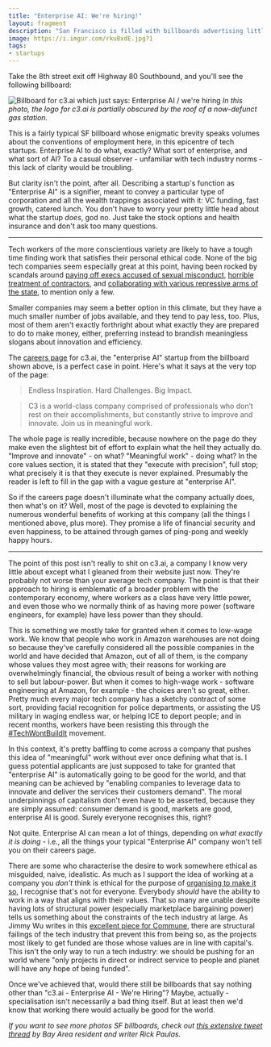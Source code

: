 ```yaml
---
title: "Enterprise AI: We're hiring!"
layout: fragment
description: "San Francisco is filled with billboards advertising little more than the idea of working at a tech startup."
image: https://i.imgur.com/rkuBxdE.jpg?1
tags:
- startups
---
```


Take the 8th street exit off Highway 80 Southbound, and you'll see the following billboard:

![Billboard for c3.ai which just says: Enterprise AI / we're hiring](https://i.imgur.com/rkuBxdE.jpg?1)
_In this photo, the logo for c3.ai is partially obscured by the roof of a now-defunct gas station._

This is a fairly typical SF billboard whose enigmatic brevity speaks volumes about the conventions of employment here, in this epicentre of tech startups. Enterprise AI to do what, exactly? What sort of enterprise, and what sort of AI? To a casual observer - unfamiliar with tech industry norms - this lack of clarity would be troubling.

But clarity isn't the point, after all. Describing a startup's function as "Enterprise AI" is a signifier, meant to convey a particular type of corporation and all the wealth trappings associated with it: VC funding, fast growth, catered lunch. You don't have to worry your pretty little head about what the startup _does_, god no. Just take the stock options and health insurance and don't ask too many questions.

***

Tech workers of the more conscientious variety are likely to have a tough time finding work that satisfies their personal ethical code. None of the big tech companies seem especially great at this point, having been rocked by scandals around [paying off execs accused of sexual misconduct](https://www.forbes.com/sites/janicegassam/2019/03/14/avoid-googles-payout-mistake-dont-reward-execs-accused-of-misconduct/#51c91b603742), [horrible treatment of contractors](https://www.theguardian.com/technology/2018/dec/20/facebook-contractors-filter-digital-labor-dispute-christmas), and [collaborating with various repressive arms of the state](https://jacobinmag.com/2018/06/google-project-maven-military-tech-workers), to mention only a few.

Smaller companies may seem a better option in this climate, but they have a much smaller number of jobs available, and they tend to pay less, too. Plus, most of them aren't exactly forthright about what exactly they are prepared to do to make money, either, preferring instead to brandish meaningless slogans about innovation and efficiency.

The [careers page](https://c3.ai/careers/) for c3.ai, the "enterprise AI" startup from the billboard shown above, is a perfect case in point. Here's what it says at the very top of the page:

> Endless Inspiration. Hard Challenges. Big Impact.

> C3 is a world-class company comprised of professionals who don’t rest on their accomplishments, but constantly strive to improve and innovate. Join us in meaningful work.

The whole page is really incredible, because nowhere on the page do they make even the slightest bit of effort to explain what the hell they actually do. "Improve and innovate" - on what? "Meaningful work" - doing what? In the core values section, it is stated that they "execute with precision", full stop; what precisely it is that they execute is never explained. Presumably the reader is left to fill in the gap with a vague gesture at "enterprise AI".

So if the careers page doesn't illuminate what the company actually does, then what's on it? Well, most of the page is devoted to explaining the numerous wonderful benefits of working at this company (all the things I mentioned above, plus more). They promise a life of financial security and even happiness, to be attained through games of ping-pong and weekly happy hours.

***

The point of this post isn't really to shit on c3.ai, a company I know very little about except what I gleaned from their website just now. They're probably not worse than your average tech company. The point is that their approach to hiring is emblematic of a broader problem with the contemporary economy, where workers as a class have very little power, and even those who we normally think of as having more power (software engineers, for example) have less power than they should.

This is something we mostly take for granted when it comes to low-wage work. We know that people who work in Amazon warehouses are not doing so because they've carefully considered all the possible companies in the world and have decided that Amazon, out of all of them, is the company whose values they most agree with; their  reasons for working are overwhelmingly financial, the obvious result of being a worker with nothing to sell but labour-power. But when it comes to high-wage work - software engineering at Amazon, for example - the choices aren't so great, either. Pretty much every major tech company has a sketchy contract of some sort, providing facial recognition for police departments, or assisting the US military in waging endless war, or helping ICE to deport people; and in recent months, workers have been resisting this through the [#TechWontBuildIt](https://www.kqed.org/news/11679302/in-a-direct-challenge-to-their-employers-tech-workers-begin-to-organize) movement.

In this context, it's pretty baffling to come across a company that pushes this idea of "meaningful" work without ever once defining what that is. I guess potential applicants are just supposed to take for granted that "enterprise AI" is automatically going to be good for the world, and that meaning can be achieved by "enabling companies to leverage data to innovate and deliver the services their customers demand". The moral underpinnings of capitalism don't even have to be asserted, because they are simply assumed: consumer demand is good, markets are good, enterprise AI is good. Surely everyone recognises this, right?

Not quite. Enterprise AI can mean a lot of things, depending on _what exactly it is doing_ - i.e., all the things your typical "Enterprise AI" company won't tell you on their careers page.

There are some who characterise the desire to work somewhere ethical as misguided, naive, idealistic. As much as I support the idea of working at a company you _don't_ think is ethical for the purpose of [organising to make it so](/posts/fragments-10), I recognise that's not for everyone. Everybody _should_ have the ability to work in a way that aligns with their values. That so many are unable despite having lots of structural power (especially marketplace bargaining power) tells us something about the constraints of the tech industry at large. As Jimmy Wu writes in this [excellent piece for Commune](https://communemag.com/optimize-what/), there are structural failings of the tech industry that prevent this from being so, as the projects most likely to get funded are those whose values are in line with capital's. This isn't the only way to run a tech industry: we should be pushing for an world where "only projects in direct or indirect service to people and planet will have any hope of being funded".

Once we've achieved that, would there still be billboards that say nothing other than "c3.ai - Enterprise AI - We're Hiring"? Maybe, actually - specialisation isn't necessarily a bad thing itself. But at least then we'd know that working there would actually be good for the world.

_If you want to see more photos SF billboards, check out [this extensive tweet thread](https://twitter.com/RickPaulas/status/983515220453638144) by Bay Area resident and writer Rick Paulas._
